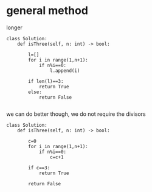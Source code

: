# general method
longer
```
class Solution:
    def isThree(self, n: int) -> bool:
    
        l=[]
        for i in range(1,n+1):
            if n%i==0:
                l.append(i)

        if len(l)==3:
            return True
        else:
            return False
      
```

we can do better though, we do not require the divisors
```
class Solution:
    def isThree(self, n: int) -> bool:

        c=0
        for i in range(1,n+1):
            if n%i==0:
                c=c+1
        
        if c==3:
            return True
        
        return False
```
